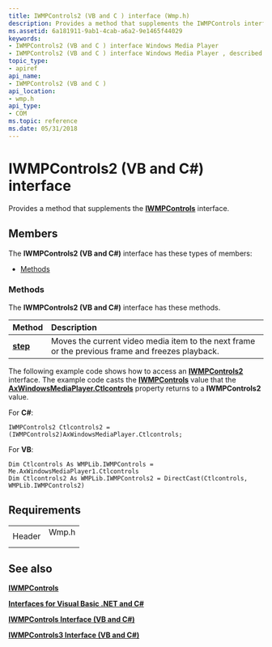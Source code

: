 ```yaml
---
title: IWMPControls2 (VB and C ) interface (Wmp.h)
description: Provides a method that supplements the IWMPControls interface.
ms.assetid: 6a181911-9ab1-4cab-a6a2-9e1465f44029
keywords:
- IWMPControls2 (VB and C ) interface Windows Media Player
- IWMPControls2 (VB and C ) interface Windows Media Player , described
topic_type:
- apiref
api_name:
- IWMPControls2 (VB and C )
api_location:
- wmp.h
api_type:
- COM
ms.topic: reference
ms.date: 05/31/2018
---
```


# IWMPControls2 (VB and C#) interface

Provides a method that supplements the [**IWMPControls**](/previous-versions/windows/desktop/api/wmp/nn-wmp-iwmpcontrols) interface.

## Members

The **IWMPControls2 (VB and C#)** interface has these types of members:

-   [Methods](#methods)

### Methods

The **IWMPControls2 (VB and C#)** interface has these methods.



| Method                                                           | Description                                                                                                 |
|:-----------------------------------------------------------------|:------------------------------------------------------------------------------------------------------------|
| [**step**](wmplibiwmpcontrols2-iwmpcontrols2-step--vb-and-c.md) | Moves the current video media item to the next frame or the previous frame and freezes playback.<br/> |



 

The following example code shows how to access an [**IWMPControls2**](/previous-versions/windows/desktop/api/wmp/nn-wmp-iwmpcontrols2) interface. The example code casts the [**IWMPControls**](/previous-versions/windows/desktop/api/wmp/nn-wmp-iwmpcontrols) value that the [**AxWindowsMediaPlayer.Ctlcontrols**](axwmplib-axwindowsmediaplayer-ctlcontrols--vb-and-c.md) property returns to a **IWMPControls2** value.

For **C#**:


```CSharp
IWMPControls2 Ctlcontrols2 = (IWMPControls2)AxWindowsMediaPlayer.Ctlcontrols;
```



For **VB**:


```VB
Dim Ctlcontrols As WMPLib.IWMPControls = Me.AxWindowsMediaPlayer1.Ctlcontrols
Dim Ctlcontrols2 As WMPLib.IWMPControls2 = DirectCast(Ctlcontrols, WMPLib.IWMPControls2)
```



## Requirements



|                   |                                                                                  |
|-------------------|----------------------------------------------------------------------------------|
| Header<br/> | <dl> <dt>Wmp.h</dt> </dl> |



## See also

<dl> <dt>

[**IWMPControls**](/previous-versions/windows/desktop/api/wmp/nn-wmp-iwmpcontrols)
</dt> <dt>

[**Interfaces for Visual Basic .NET and C#**](interfaces-for-visual-basic--net-and-c.md)
</dt> <dt>

[**IWMPControls Interface (VB and C#)**](iwmpcontrols--vb-and-c.md)
</dt> <dt>

[**IWMPControls3 Interface (VB and C#)**](iwmpcontrols3--vb-and-c.md)
</dt> </dl>

 

 





